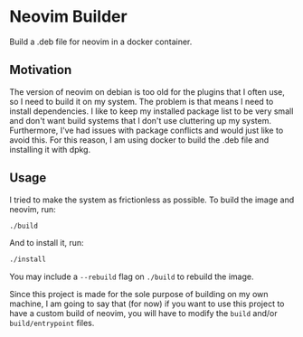 # Neovim Builder

Build a .deb file for neovim in a docker container.

## Motivation

The version of neovim on debian is too old for the plugins that I often use, so I need to build it on my system. The problem is that means I need to install dependencies. I like to keep my installed package list to be very small and don't want build systems that I don't use cluttering up my system. Furthermore, I've had issues with package conflicts and would just like to avoid this. For this reason, I am using docker to build the .deb file and installing it with dpkg.

## Usage

I tried to make the system as frictionless as possible. To build the image and neovim, run:

```bash
./build
```

And to install it, run:

```bash
./install
```

You may include a `--rebuild` flag on `./build` to rebuild the image.

Since this project is made for the sole purpose of building on my own machine, I am going to say that (for now) if you want to use this project to have a custom build of neovim, you will have to modify the `build` and/or `build/entrypoint` files.


